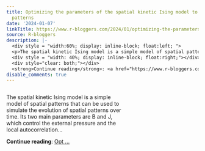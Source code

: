 ```yaml
---
title: Optimizing the parameters of the spatial kinetic Ising model to simulate spatial
  patterns
date: '2024-01-07'
linkTitle: https://www.r-bloggers.com/2024/01/optimizing-the-parameters-of-the-spatial-kinetic-ising-model-to-simulate-spatial-patterns/
source: R-bloggers
description: |-
  <div style = "width:60%; display: inline-block; float:left; ">
  <p>The spatial kinetic Ising model is a simple model of spatial patterns that can be used to simulate the evolution of spatial patterns over time. Its two main parameters are B and J, which control the external pressure and the local autocorrelation...</p></div>
  <div style = "width: 40%; display: inline-block; float:right;"></div>
  <div style="clear: both;"></div>
  <strong>Continue reading</strong>: <a href="https://www.r-bloggers.com/2024/01/optimizing-the-parameters-of-the-spatial-kinetic-ising-model-to-simulate-spatial-patterns/">Opt ...
disable_comments: true
---
```

<div style = "width:60%; display: inline-block; float:left; ">
<p>The spatial kinetic Ising model is a simple model of spatial patterns that can be used to simulate the evolution of spatial patterns over time. Its two main parameters are B and J, which control the external pressure and the local autocorrelation...</p></div>
<div style = "width: 40%; display: inline-block; float:right;"></div>
<div style="clear: both;"></div>
<strong>Continue reading</strong>: <a href="https://www.r-bloggers.com/2024/01/optimizing-the-parameters-of-the-spatial-kinetic-ising-model-to-simulate-spatial-patterns/">Opt ...